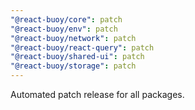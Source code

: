 ```yaml
---
"@react-buoy/core": patch
"@react-buoy/env": patch
"@react-buoy/network": patch
"@react-buoy/react-query": patch
"@react-buoy/shared-ui": patch
"@react-buoy/storage": patch
---
```


Automated patch release for all packages.
